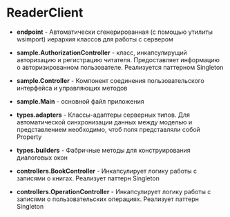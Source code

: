 # ReaderClient

* **endpoint** - Автоматически сгенерированная (с помощью утилиты wsimport) иерархия классов для работы с сервером
* **sample.AuthorizationController** - класс, инкапсулирущий авторизацию и регистрацию читателя. Предоставляет информацию о авторизированном пользователе. Реализуется паттерном Singleton
* **sample.Controller** - Компонент соединения пользовательского интерфейса и управляющих методов
* **sample.Main** - основной файл приложения

* **types.adapters** - Классы-адаптеры серверных типов. Для автоматической синхронизации данных между моделью и представлением необходимо, чтоб поля представляли собой Property
* **types.builders** - Фабричные методы для конструирования диалоговых окон
  
* **controllers.BookController** - Инкапсулирует логику работы с записями о книгах. Реализует паттерн Singleton
* **controllers.OperationController** - Инкапсулирует логику работы с записями о пользовательских операциях. Реализует паттерн Singleton
